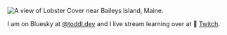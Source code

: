 ![A view of Lobster Cover near Baileys Island, Maine.](https://res.cloudinary.com/colabottles/image/upload/v1595298392/images/maine.jpg)

I am on Bluesky at [@toddl.dev](https://bsky.app/profile/toddl.dev) and I live stream learning over at 👾 [Twitch](https://twitch.tv/toddcodes).
